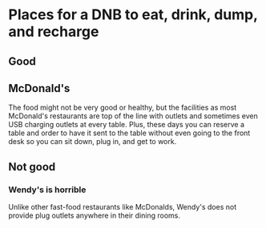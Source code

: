 # Places for a DNB to eat, drink, dump, and recharge

## Good

## McDonald's

The food might not be very good or healthy, but the facilities as most McDonald's restaurants are top of the line with outlets and sometimes even USB charging outlets at every table. Plus, these days you can reserve a table and order to have it sent to the table without even going to the front desk so you can sit down, plug in, and get to work.

## Not good

### Wendy's is horrible

Unlike other fast-food restaurants like McDonalds, Wendy's does not provide plug outlets anywhere in their dining rooms.
